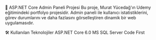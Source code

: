 🚀 ASP.NET Core Admin Paneli Projesi
Bu proje, Murat Yücedağ'ın Udemy eğitimindeki portfolyo projesidir. Admin paneli ile kullanıcı istatistiklerini, görev durumlarını ve daha fazlasını görselleştiren dinamik bir web uygulamasıdır.

🛠️ Kullanılan Teknolojiler
ASP.NET Core 6.0
MS SQL Server
Code First

